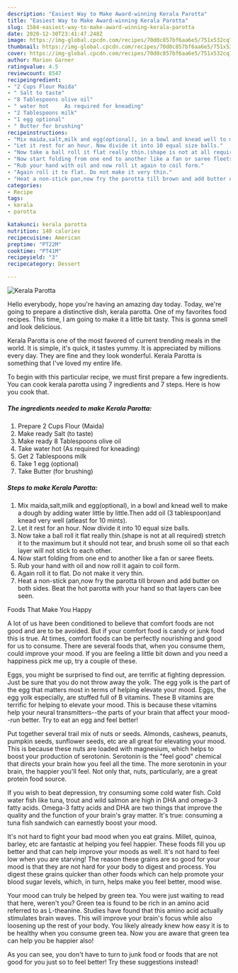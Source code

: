 ```yaml
---
description: "Easiest Way to Make Award-winning Kerala Parotta"
title: "Easiest Way to Make Award-winning Kerala Parotta"
slug: 1584-easiest-way-to-make-award-winning-kerala-parotta
date: 2020-12-30T23:41:47.248Z
image: https://img-global.cpcdn.com/recipes/70d0c857bf6aa6e5/751x532cq70/kerala-parotta-recipe-main-photo.jpg
thumbnail: https://img-global.cpcdn.com/recipes/70d0c857bf6aa6e5/751x532cq70/kerala-parotta-recipe-main-photo.jpg
cover: https://img-global.cpcdn.com/recipes/70d0c857bf6aa6e5/751x532cq70/kerala-parotta-recipe-main-photo.jpg
author: Marion Garner
ratingvalue: 4.5
reviewcount: 8547
recipeingredient:
- "2 Cups Flour Maida"
- " Salt to taste"
- "8 Tablespoons olive oil"
- " water hot     As required for kneading"
- "2 Tablespoons milk"
- "1 egg optional"
- " Butter for brushing"
recipeinstructions:
- "Mix maida,salt,milk and egg(optional), in a bowl and knead well to make a dough by adding water little by little.Then add oil (3 tablespoon)and knead very well (atleast for 10 mints)."
- "Let it rest for an hour. Now divide it into 10 equal size balls."
- "Now take a ball roll it flat really thin.(shape is not at all required) stretch it to the maximum but it should not tear, and brush some oil so that each layer will not stick to each other."
- "Now start folding from one end to another like a fan or saree fleets."
- "Rub your hand with oil and now roll it again to coil form."
- "Again roll it to flat. Do not make it very thin."
- "Heat a non-stick pan,now fry the parotta till brown and add butter on both sides. Beat the hot parotta with your hand so that layers can bee seen."
categories:
- Recipe
tags:
- kerala
- parotta

katakunci: kerala parotta 
nutrition: 140 calories
recipecuisine: American
preptime: "PT22M"
cooktime: "PT41M"
recipeyield: "3"
recipecategory: Dessert

---
```



![Kerala Parotta](https://img-global.cpcdn.com/recipes/70d0c857bf6aa6e5/751x532cq70/kerala-parotta-recipe-main-photo.jpg)

Hello everybody, hope you're having an amazing day today. Today, we're going to prepare a distinctive dish, kerala parotta. One of my favorites food recipes. This time, I am going to make it a little bit tasty. This is gonna smell and look delicious.



Kerala Parotta is one of the most favored of current trending meals in the world. It is simple, it's quick, it tastes yummy. It is appreciated by millions every day. They are fine and they look wonderful. Kerala Parotta is something that I've loved my entire life.


To begin with this particular recipe, we must first prepare a few ingredients. You can cook kerala parotta using 7 ingredients and 7 steps. Here is how you cook that.

<!--inarticleads1-->

##### The ingredients needed to make Kerala Parotta:

1. Prepare 2 Cups Flour (Maida)
1. Make ready  Salt (to taste)
1. Make ready 8 Tablespoons olive oil
1. Take  water hot     (As required for kneading)
1. Get 2 Tablespoons milk
1. Take 1 egg (optional)
1. Take  Butter (for brushing)




<!--inarticleads2-->

##### Steps to make Kerala Parotta:

1. Mix maida,salt,milk and egg(optional), in a bowl and knead well to make a dough by adding water little by little.Then add oil (3 tablespoon)and knead very well (atleast for 10 mints).
1. Let it rest for an hour. Now divide it into 10 equal size balls.
1. Now take a ball roll it flat really thin.(shape is not at all required) stretch it to the maximum but it should not tear, and brush some oil so that each layer will not stick to each other.
1. Now start folding from one end to another like a fan or saree fleets.
1. Rub your hand with oil and now roll it again to coil form.
1. Again roll it to flat. Do not make it very thin.
1. Heat a non-stick pan,now fry the parotta till brown and add butter on both sides. Beat the hot parotta with your hand so that layers can bee seen.




Foods That Make You Happy


A lot of us have been conditioned to believe that comfort foods are not good and are to be avoided. But if your comfort food is candy or junk food this is true. At times, comfort foods can be perfectly nourishing and good for us to consume. There are several foods that, when you consume them, could improve your mood. If you are feeling a little bit down and you need a happiness pick me up, try a couple of these.

Eggs, you might be surprised to find out, are terrific at fighting depression. Just be sure that you do not throw away the yolk. The egg yolk is the part of the egg that matters most in terms of helping elevate your mood. Eggs, the egg yolk especially, are stuffed full of B vitamins. These B vitamins are terrific for helping to elevate your mood. This is because these vitamins help your neural transmitters--the parts of your brain that affect your mood--run better. Try to eat an egg and feel better!

Put together several trail mix of nuts or seeds. Almonds, cashews, peanuts, pumpkin seeds, sunflower seeds, etc are all great for elevating your mood. This is because these nuts are loaded with magnesium, which helps to boost your production of serotonin. Serotonin is the "feel good" chemical that directs your brain how you feel all the time. The more serotonin in your brain, the happier you'll feel. Not only that, nuts, particularly, are a great protein food source.

If you wish to beat depression, try consuming some cold water fish. Cold water fish like tuna, trout and wild salmon are high in DHA and omega-3 fatty acids. Omega-3 fatty acids and DHA are two things that improve the quality and the function of your brain's gray matter. It's true: consuming a tuna fish sandwich can earnestly boost your mood. 

It's not hard to fight your bad mood when you eat grains. Millet, quinoa, barley, etc are fantastic at helping you feel happier. These foods fill you up better and that can help improve your moods as well. It's not hard to feel low when you are starving! The reason these grains are so good for your mood is that they are not hard for your body to digest and process. You digest these grains quicker than other foods which can help promote your blood sugar levels, which, in turn, helps make you feel better, mood wise.

Your mood can truly be helped by green tea. You were just waiting to read that here, weren't you? Green tea is found to be rich in an amino acid referred to as L-theanine. Studies have found that this amino acid actually stimulates brain waves. This will improve your brain's focus while also loosening up the rest of your body. You likely already knew how easy it is to be healthy when you consume green tea. Now you are aware that green tea can help you be happier also!

As you can see, you don't have to turn to junk food or foods that are not good for you just so to feel better! Try  these suggestions  instead!

